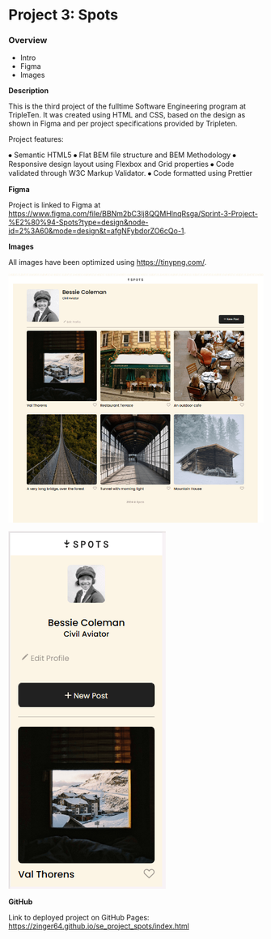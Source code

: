 # Project 3: Spots

### Overview

- Intro
- Figma
- Images

**Description**

This is the third project of the fulltime Software Engineering program at TripleTen. It was created using HTML and CSS, based on the design as shown in Figma and per project specifications provided by Tripleten.

Project features:

⦁ Semantic HTML5
⦁ Flat BEM file structure and BEM Methodology
⦁ Responsive design layout using Flexbox and Grid properties
⦁ Code validated through W3C Markup Validator.
⦁ Code formatted using Prettier

**Figma**

Project is linked to Figma at https://www.figma.com/file/BBNm2bC3lj8QQMHlnqRsga/Sprint-3-Project-%E2%80%94-Spots?type=design&node-id=2%3A60&mode=design&t=afgNFybdorZO6cQo-1.

**Images**

All images have been optimized using https://tinypng.com/.

![Screenshot of the project webpage](images/spots-webpage.png)

![Screenshot of the project webpage](images/spots-mobile.png)

**GitHub**

Link to deployed project on GitHub Pages: https://zinger64.github.io/se_project_spots/index.html
